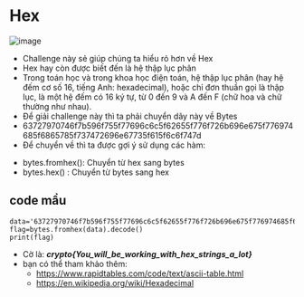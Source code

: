 # Hex
![image](https://user-images.githubusercontent.com/128831586/231415699-86c087be-22c4-48ca-a552-0ff8063c5d95.png)
-	Challenge này sẻ giúp chúng ta hiểu rỏ hơn về Hex
-	Hex hay còn được biết đến là hệ thập lục phân
-	Trong toán học và trong khoa học điện toán, hệ thập lục phân (hay hệ đếm cơ số 16, tiếng Anh: hexadecimal), hoặc chỉ đơn thuần gọi là thập lục, là một hệ đếm có 16 ký tự, từ 0 đến 9 và A đến F (chữ hoa và chữ thường như nhau).
-	Để giải challenge này thì ta phải chuyển dãy này về Bytes
-	63727970746f7b596f755f77696c6c5f62655f776f726b696e675f776974685f6865785f737472696e67735f615f6c6f747d
-	Để chuyển về thì ta được gợi ý sử dụng các hàm:
  + bytes.fromhex(): Chuyển từ hex sang bytes
  + bytes.hex() : Chuyển từ bytes sang hex
## code mẩu

    data='63727970746f7b596f755f77696c6c5f62655f776f726b696e675f776974685f6865785f737472696e67735f615f6c6f747d'
    flag=bytes.fromhex(data).decode()
    print(flag)  
    
- Cờ là: ***crypto{You_will_be_working_with_hex_strings_a_lot}***
- bạn có thể tham khảo thêm:
  + https://www.rapidtables.com/code/text/ascii-table.html
  + https://en.wikipedia.org/wiki/Hexadecimal
